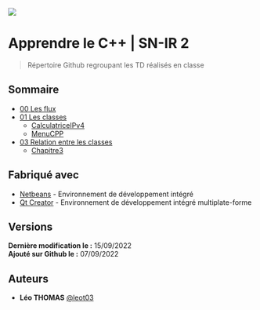 ![](https://cdn.discordapp.com/attachments/400019430479888394/1017780680798777385/logotouchard.png)

# Apprendre le C++ | SN-IR 2
> Répertoire Github regroupant les TD réalisés en classe

## Sommaire
* [00 Les flux](https://github.com/leot03/Apprendre_cpp_snir2/tree/main/00_Les_flux)
* [01 Les classes](https://github.com/leot03/Apprendre_cpp_snir2/tree/main/01_Les_classes)
    * [CalculatriceIPv4](https://github.com/leot03/Apprendre_cpp_snir2/tree/main/01_Les_classes/CalaculatriceIPv4)
    * [MenuCPP](https://github.com/leot03/Apprendre_cpp_snir2/tree/main/01_Les_classes/MenuCPP)
* [03 Relation entre les classes](https://github.com/leot03/Apprendre_cpp_snir2/tree/main/03_Relation_entre_les_classes)
    * [Chapitre3](https://github.com/leot03/Apprendre_cpp_snir2/tree/main/03_Relation_entre_les_classes/Chapitre3)

## Fabriqué avec
* [Netbeans](https://netbeans.apache.org/) - Environnement de développement intégré
* [Qt Creator](https://www.qt.io/) - Environnement de développement intégré multiplate-forme

## Versions
**Dernière modification le :** 15/09/2022<br>
**Ajouté sur Github le :** 07/09/2022

## Auteurs
* **Léo THOMAS** [@leot03](https://github.com/leot03)
